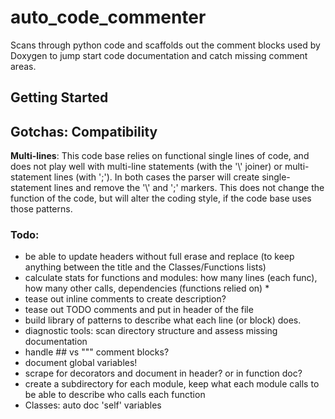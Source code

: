 # auto_code_commenter

Scans through python code and scaffolds out the comment blocks used by Doxygen to jump start code documentation and catch missing comment areas.

## Getting Started

## Gotchas: Compatibility

__Multi-lines__: This code base relies on functional single lines of code, and does not play well with multi-line statements (with the '\\' joiner) or multi-statement lines (with ';'). In both cases the parser will create single-statement lines and remove the '\\' and ';' markers. This does not change the function of the code, but will alter the coding style, if the code base uses those patterns.

### Todo:

* be able to update headers without full erase and replace (to keep anything between the title and the Classes/Functions lists)
* calculate stats for functions and modules: how many lines (each func), how many other calls, dependencies (functions relied on)
	* 
* tease out inline comments to create description?
* tease out TODO comments and put in header of the file
* build library of patterns to describe what each line (or block) does.
* diagnostic tools: scan directory structure and assess missing documentation
* handle ## vs """ comment blocks?
* document global variables!
* scrape for decorators and document in header? or in function doc?
* create a subdirectory for each module, keep what each module calls to be able to describe who calls each function
* Classes: auto doc 'self' variables